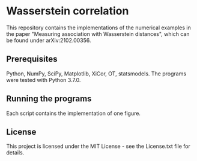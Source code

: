 # Wasserstein correlation
This repository contains the implementations of the numerical examples in the paper "Measuring association with Wasserstein distances", which can be found under arXiv:2102.00356.

## Prerequisites
 
Python, NumPy, SciPy, Matplotlib, XiCor, OT, statsmodels. 
The programs were tested with Python 3.7.0.

## Running the programs

Each script contains the implementation of one figure.

## License

This project is licensed under the MIT License - see the License.txt file for details.
